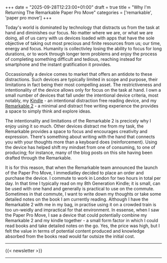 +++
date = "2025-09-28T12:23:00+01:00"
draft = true
title = "Why I'm Returning The Remarkable Paper Pro Move"
categories = ['remarkable', 'paper pro move']
+++

Today's world is dominated by technology that distracts us from the task at hand and diminishes our focus. No matter where we are, or what we are doing, all of us carry with us devices loaded with apps that have the sole objective of taking out most precious and finite resources from us; our time, energy and focus. Humanity is collectivley losing the ability to focus for long durations, or to work through longer term problems and enjoy the process of completing something difficult and tedious, reaching instead for smartphone and the instant gratification it provides.

Occassionally a device comes to market that offers an antidote to these distractions. Such devices are typically limited in scope and purpose, their limitations in fact being their most compelling asset. The restrictiveness and intentionality of the device allows only for focus on the task at hand. I own a small number of devices that fall under the intentional device criteria, most notably, my [Kindle](https://amzn.to/3IE40Wn) - an intentional distraction free reading device, and my [Remarkable 2](https://remarkable.com/products/remarkable-2) - a minimal and distract free writing experience the provides a space to simply think and explore ideas. 

<!-- # Add I take notes as it makes it sink in more. -->
The intentionality and limitations of the Remarkable 2 is precicely why I enjoy using it so much. Other devices distract me from my task, the Remarkable provides a space to focus and encourages creativity and expression. There's something about writing with the hand that connects you with your thoughts more than a keyboard does (reinforcement). Using the device has helped shift my mindset from one of consuming, to one of producing; for instance, many of the blog posts on this site having been drafted through the Remarkable.

It is for this reason, that when the Remarkable team announced the launch of the Paper Pro Move, I immediatley decided to place an order and purchase the device. I commute to work in London for two hours in total per day. In that time I typically read on my 8th Generation Kindle; it is small, can be used with one hand and generally is practical to use on the commute. Sometimes in that commute, I want to write down my thoughts or take some detailed notes on the book I am currently reading. Although I have the Remarkable 2 with me in my bag, in practise using it on a crowded train is too un-weidly and impractical for that environment. In essense, when I saw the Paper Pro Move, I sae a device that could potentially combine my Remarkable 2 and my kindle together - a small form factor in which I could read books and take detailed notes on the go. Yes, the price was high, but I felt the value in terms of potential content produced and knowledge absorbed from the books read would far outsize the initial cost. 

---

{{< newsletter >}}

---
